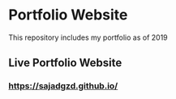 # Portfolio Website
This repository includes my portfolio as of 2019

##  Live Portfolio Website

### https://sajadgzd.github.io/

